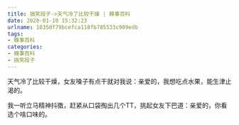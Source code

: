 ```yaml
---
title: 搞笑段子->天气冷了比较干燥 | 糗事百科
date: 2020-01-10 15:32:23
urlname: 1835df79bcefca118fb785533c909edb
tags: 
- 糗事百科
categories:
- 糗事百科
- 搞笑段子
---
```

天气冷了比较干燥，女友嗓子有点干就对我说：亲爱的，我想吃点水果，能生津止渴的。

我一听立马精神抖擞，赶紧从口袋掏出几个TT，挑起女友下巴道：亲爱的，你看选个啥口味的。


